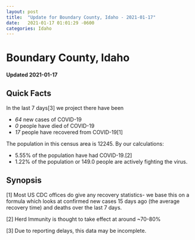 ```yaml
---
layout: post
title:  "Update for Boundary County, Idaho - 2021-01-17"
date:   2021-01-17 01:01:29 -0600
categories: Idaho
---
```


# Boundary County, Idaho
#### Updated 2021-01-17

## Quick Facts

In the last 7 days[3] we project there have been
- *64* new cases of COVID-19
- *0* people have died of COVID-19
- *17* people have recovered from COVID-19[1]

The population in this census area is 12245. By our calculations:
- 5.55% of the population have had COVID-19.[2]
- 1.22% of the population or 149.0 people are actively fighting the virus.

## Synopsis




[1] Most US CDC offices do give any recovery statistics- we base this on a formula which looks at confirmed new cases
15 days ago (the average recovery time) and deaths over the last 7 days.

[2] Herd Immunity is thought to take effect at around ~70-80%

[3] Due to reporting delays, this data may be incomplete.
 
    